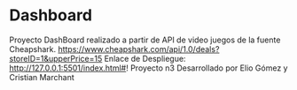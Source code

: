 # Dashboard 
Proyecto DashBoard realizado a partir de API de video juegos de la fuente Cheapshark. 
https://www.cheapshark.com/api/1.0/deals?storeID=1&upperPrice=15
Enlace de Despliegue: http://127.0.0.1:5501/index.html#!
Proyecto n3 Desarrollado por Elio Gómez y Cristian Marchant
